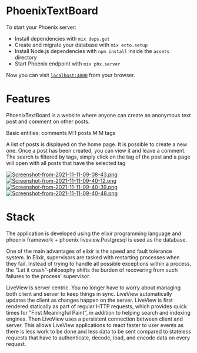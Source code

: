 # PhoenixTextBoard
To start your Phoenix server:

  * Install dependencies with `mix deps.get`
  * Create and migrate your database with `mix ecto.setup`
  * Install Node.js dependencies with `npm install` inside the `assets` directory
  * Start Phoenix endpoint with `mix phx.server`

Now you can visit [`localhost:4000`](http://localhost:4000) from your browser.

# Features
PhoenixTextBoard is a website where anyone can create an anonymous text post and comment on other posts.

Basic entities: comments M:1 posts M:M tags

A list of posts is displayed on the home page. It is possible to create a new one. Once a post has been created, you can view it and leave a comment. The search is filtered by tags, simply click on the tag of the post and a page will open with all posts that have the selected tag

[![Screenshot-from-2021-11-11-09-08-43.png](https://i.postimg.cc/CKQd2FHx/Screenshot-from-2021-11-11-09-08-43.png)](https://postimg.cc/p9K2hM6w)
[![Screenshot-from-2021-11-11-09-40-12.png](https://i.postimg.cc/J4fqfLxK/Screenshot-from-2021-11-11-09-40-12.png)](https://postimg.cc/N5xmXZWr)
[![Screenshot-from-2021-11-11-09-40-39.png](https://i.postimg.cc/652cb3ry/Screenshot-from-2021-11-11-09-40-39.png)](https://postimg.cc/ZCm6CJDS)
[![Screenshot-from-2021-11-11-09-40-48.png](https://i.postimg.cc/DfY5csb9/Screenshot-from-2021-11-11-09-40-48.png)](https://postimg.cc/F13jrYpp)

# Stack
The application is developed using the elixir programming language and phoenix framework + phoenix liveview.Postgresql is used as the database.

One of the main advantages of elixir is the speed and fault tolerance system.
In Elixir, supervisors are tasked with restarting processes when they fail. Instead of trying to handle all possible exceptions within a process, the “Let it crash”-philosophy shifts the burden of recovering from such failures to the process' supervisor.

LiveView is server centric. You no longer have to worry about managing both client and server to keep things in sync. LiveView automatically updates the client as changes happen on the server.
LiveView is first rendered statically as part of regular HTTP requests, which provides quick times for "First Meaningful Paint", in addition to helping search and indexing engines.
Then LiveView uses a persistent connection between client and server. This allows LiveView applications to react faster to user events as there is less work to be done and less data to be sent compared to stateless requests that have to authenticate, decode, load, and encode data on every request.
